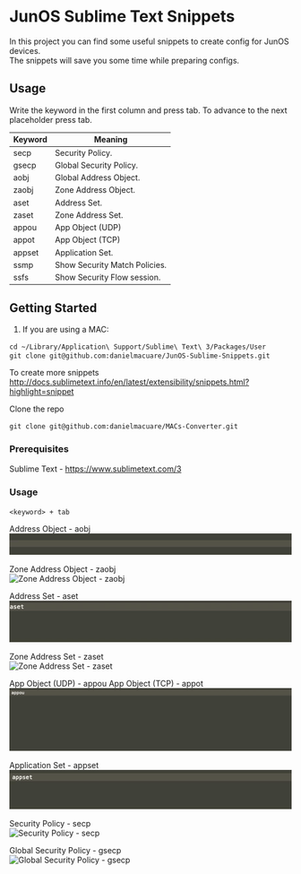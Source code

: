 # JunOS Sublime Text Snippets

In this project you can find some useful snippets to create config for JunOS devices.  
The snippets will save you some time while preparing configs.  


## Usage
Write the keyword in the first column and press tab. To advance to the next placeholder press tab. 

Keyword | Meaning
------- | -------
secp | Security Policy.
gsecp | Global Security Policy.
aobj | Global Address Object.
zaobj | Zone Address Object.
aset | Address Set.
zaset | Zone Address Set.
appou | App Object (UDP)
appot | App Object (TCP)
appset | Application Set.
ssmp | Show Security Match Policies.
ssfs | Show Security Flow session.


## Getting Started
1. If you are using a MAC:  
```
cd ~/Library/Application\ Support/Sublime\ Text\ 3/Packages/User
git clone git@github.com:danielmacuare/JunOS-Sublime-Snippets.git 
```

To create more snippets
http://docs.sublimetext.info/en/latest/extensibility/snippets.html?highlight=snippet


Clone the repo
```
git clone git@github.com:danielmacuare/MACs-Converter.git
```

### Prerequisites
Sublime Text - https://www.sublimetext.com/3


### Usage
`<keyword> + tab`

Address Object - aobj  
![Address Object - aobj](https://github.com/danielmacuare/JunOS-Sublime-Snippets/blob/master/gifs/aobj.gif)


Zone Address Object - zaobj  
![Zone Address Object - zaobj](https://github.com/danielmacuare/JunOS-Sublime-Snippets/blob/master/gifs/zaobj.gif)


Address Set - aset  
![Address Set - aset](https://github.com/danielmacuare/JunOS-Sublime-Snippets/blob/master/gifs/aset.gif)


Zone Address Set - zaset  
![Zone Address Set - zaset](https://github.com/danielmacuare/JunOS-Sublime-Snippets/blob/master/gifs/zaset.gif)


App Object (UDP) - appou 
App Object (TCP) - appot
![App Objects](https://github.com/danielmacuare/JunOS-Sublime-Snippets/blob/master/gifs/appou-appot.gif)


Application Set - appset  
![Application Set - appset](https://github.com/danielmacuare/JunOS-Sublime-Snippets/blob/master/gifs/appset.gif)


Security Policy - secp  
![Security Policy - secp](https://github.com/danielmacuare/JunOS-Sublime-Snippets/blob/master/gifs/secp.gif)


Global Security Policy - gsecp  
![Global Security Policy - gsecp](https://github.com/danielmacuare/JunOS-Sublime-Snippets/blob/master/gifs/gsecp.gif)
